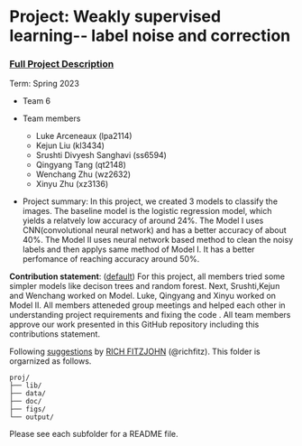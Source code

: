 # Project: Weakly supervised learning-- label noise and correction


### [Full Project Description](doc/project3_desc.md)

Term: Spring 2023

+ Team 6
+ Team members
	+ Luke Arceneaux (lpa2114)
	+ Kejun Liu (kl3434)
	+ Srushti Divyesh Sanghavi (ss6594)
	+ Qingyang Tang (qt2148)
	+ Wenchang Zhu (wz2632)
	+ Xinyu Zhu (xz3136)

+ Project summary: In this project, we created 3 models to classify the images. The baseline model is the logistic regression model, which yields a relatvely low accuracy of around 24%. The Model I uses CNN(convolutional neural network) and has a better accuracy of about 40%. The Model II uses neural network based method to clean the noisy labels and then applys same method of Model I. It has a better perfomance of reaching accuracy around 50%.
	

**Contribution statement**: ([default](doc/a_note_on_contributions.md)) For this project, all members tried some simpler models like decison trees and random forest. Next, Srushti,Kejun and Wenchang worked on Model. Luke, Qingyang and Xinyu worked on Model II. All members atteneded group meetings and helped each other in understanding project requirements and fixing the code  . All team members approve our work presented in this GitHub repository including this contributions statement. 






Following [suggestions](http://nicercode.github.io/blog/2013-04-05-projects/) by [RICH FITZJOHN](http://nicercode.github.io/about/#Team) (@richfitz). This folder is orgarnized as follows.

```
proj/
├── lib/
├── data/
├── doc/
├── figs/
└── output/
```

Please see each subfolder for a README file.
